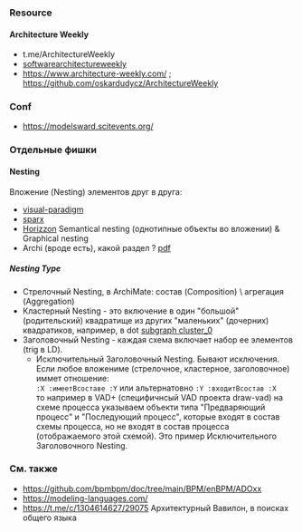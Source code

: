 ### Resource
#### Architecture Weekly
- t.me/ArchitectureWeekly
- [softwarearchitectureweekly](https://softwarearchitectureweekly.substack.com/p/architecture-weekly-163?utm_source=substack&utm_medium=email&utm_content=share)
- https://www.architecture-weekly.com/ ; https://github.com/oskardudycz/ArchitectureWeekly
### Conf
- https://modelsward.scitevents.org/
### Отдельные фишки 
#### Nesting
Вложение (Nesting) элементов друг в друга:
- [visual-paradigm](https://www.visual-paradigm.com/support/documents/vpuserguide/4455/4409/86501_useofnesting.html)
- [sparx](https://sparxsystems.com/enterprise_architect_user_guide/17.1/modeling_languages/nesting.html)
- [Horizzon](https://help.bizzdesign.com/articles/#!horizzon-help/nested-objects-and-relations-in-archimate-models/a/h1__1594387577) Semantical nesting (однотипные объекты во вложении) & Graphical nesting 
- Archi (вроде есть), какой раздел ? [pdf](https://www.archimatetool.com/downloads/archi/Archi%20User%20Guide.pdf)

##### Nesting Type
- Стрелочный Nesting, в ArchiMate: состав (Composition) \ агрегация (Aggregation)
- Кластерный Nesting - это включение в один "большой" (родительский) квадратище из других "маленьких" (дочерних) квадратиков, например, в dot [subgraph cluster_0](https://graphviz.org/Gallery/directed/cluster.html) 
- Заголовочный Nesting - каждая схема включает набор ее элементов (trig в LD).
  - Исключительный Заголовочный Nesting. Бывают исключения. Если любое вложениме (стрелочное, кластерное, заголовочное) иммет отношение:  
``` :Х :имеетВсоставе :Y ``` или альтернатовно ``` :Y :входитВсостав :X ```  
    то например в VAD+ (специфичнсый VAD проекта draw-vad) на схеме процесса указываем объекти типа "Предваряющий процесс" и "Последующий процесс", которые входят в состав схемы процесса, но не входят в состав процесса (отображаемого этой схемой). Это пример Исключительного Заголовочного Nesting.  

### См. также
- https://github.com/bpmbpm/doc/tree/main/BPM/enBPM/ADOxx
- https://modeling-languages.com/
- https://t.me/c/1304614627/29075 Архитектурный Вавилон, в поисках общего языка
